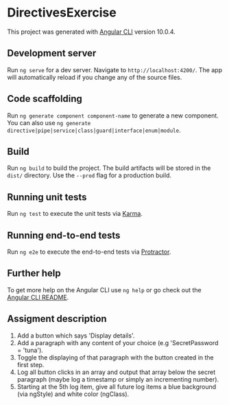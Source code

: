 # DirectivesExercise

This project was generated with [Angular CLI](https://github.com/angular/angular-cli) version 10.0.4.

## Development server

Run `ng serve` for a dev server. Navigate to `http://localhost:4200/`. The app will automatically reload if you change any of the source files.

## Code scaffolding

Run `ng generate component component-name` to generate a new component. You can also use `ng generate directive|pipe|service|class|guard|interface|enum|module`.

## Build

Run `ng build` to build the project. The build artifacts will be stored in the `dist/` directory. Use the `--prod` flag for a production build.

## Running unit tests

Run `ng test` to execute the unit tests via [Karma](https://karma-runner.github.io).

## Running end-to-end tests

Run `ng e2e` to execute the end-to-end tests via [Protractor](http://www.protractortest.org/).

## Further help

To get more help on the Angular CLI use `ng help` or go check out the [Angular CLI README](https://github.com/angular/angular-cli/blob/master/README.md).

## Assigment description

1. Add a button which says 'Display details'.
2. Add a paragraph with any content of your choice (e.g 'SecretPassword = 'tuna').
3. Toggle the displaying of that paragraph with the button created in the first step.
4. Log all button clicks in an array and output that array below the secret paragraph (maybe log a timestamp or 
   simply an incrementing number).
5. Starting at the 5th log item, give all future log items a blue background (via ngStyle) and white color (ngClass).